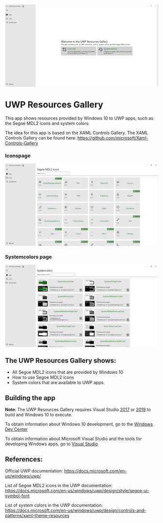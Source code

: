 ![Startpage of UWP Resources Gallery](./docs/Screenshot_Startpage.png)

# UWP Resources Gallery

This app shows resources provided by Windows 10 to UWP apps, such as the Segoe MDL2 icons and system colors.

The idea for this app is based on the XAML Controls Gallery. The XAML Controls Gallery can be found here: https://github.com/microsoft/Xaml-Controls-Gallery

### Iconspage
![Iconspage of UWP Resources Gallery](./docs/Screenshot_Iconspage.png)

### Systemcolors page
![Systemcolors of UWP Resources Gallery](./docs/Screenshot_Systemcolorspage.png)

## The UWP Resources Gallery shows:
 * All Segoe MDL2 icons that are provided by Windows 10
 * How to use Segoe MDL2 icons
 * System colors that are available to UWP apps

## Building the app
**Note**: The UWP Resources Gallery requires Visual Studio [2017](http://go.microsoft.com/fwlink/?LinkID=532422) or [2019](https://visualstudio.microsoft.com/vs/) to build and Windows 10 to execute.

To obtain information about Windows 10 development, go to the [Windows Dev Center](https://developer.microsoft.com/windows)

To obtain information about Microsoft Visual Studio and the tools for developing Windows apps, go to [Visual Studio](http://go.microsoft.com/fwlink/?LinkID=532422)

## References:

Official UWP documentation: https://docs.microsoft.com/en-us/windows/uwp/

List of Segoe MDL2 icons in the UWP documentation: https://docs.microsoft.com/en-us/windows/uwp/design/style/segoe-ui-symbol-font

List of system colors in the UWP documentation: https://docs.microsoft.com/en-us/windows/uwp/design/controls-and-patterns/xaml-theme-resources